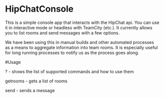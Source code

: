 HipChatConsole
==============

This is a simple console app that interacts with the HipChat api.  You can use it in interactive mode or headless with TeamCity (etc.).  It currently allows you to list rooms and send messages with a few options.

We have been using this in manual builds and other automated processes as a means to aggregate information into team rooms.  It is especially useful for long running processes to notify us as the process goes along.

#Usage

? - shows the list of supported commands and how to use them

getrooms - gets a list of rooms

send - sends a message
